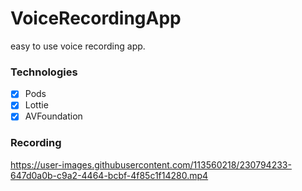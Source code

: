 # VoiceRecordingApp
 easy to use voice recording app.
 
 ### Technologies
- [x] Pods
- [x] Lottie
- [x] AVFoundation

### Recording


https://user-images.githubusercontent.com/113560218/230794233-647d0a0b-c9a2-4464-bcbf-4f85c1f14280.mp4

